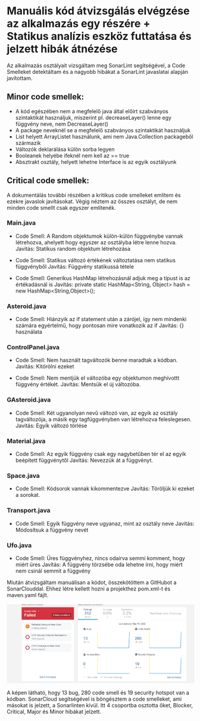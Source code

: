 # Manuális kód átvizsgálás elvégzése az alkalmazás egy részére + Statikus analízis eszköz futtatása és jelzett hibák átnézése

Az alkalmazás osztályait vizsgáltam meg SonarLint segítségével, a Code Smelleket detektáltam és a nagyobb hibákat a SonarLint javaslatai alapján javítottam.

## Minor code smellek:

- A kód egészében nem a megfelelő java által előírt szabványos szintaktikát használjuk, miszerint pl. decreaseLayer() lenne egy függvény neve, nem DecreaseLayer()
- A package neveknél se a megfelelő szabványos szintaktikát használjuk
- List helyett ArrayListet használunk, ami nem Java.Collection packageből származik
- Változók deklarálása külön sorba legyen
- Booleanek helyébe ifeknél nem kell az == true
- Absztrakt osztály, helyett lehetne Interface is az egyik osztályunk


## Critical code smellek:

A dokumentálás további részében a kritikus code smelleket említem és ezekre javaslok javításokat. Végig néztem az összes osztályt, de nem minden code smellt csak egyszer említenék.

### Main.java

- Code Smell: A Random objektumok külön-külön függvénybe vannak létrehozva, ahelyett hogy egyszer az osztályba létre lenne hozva.
Javítás: Statikus random objektum létrehozása

- Code Smell: Statikus változó értékének változtatása nem statikus függvényből
Javítás: Függvény statikussá tétele

- Code Smell: Generikus HashMap létrehozásnál adjuk meg a típust is az értékadásnál is
Javítás: private static HashMap<String, Object> hash = new HashMap<String,Object>();

### Asteroid.java

- Code Smell: Hiánzyik az if statement után a zárójel, így nem mindenki számára egyértelmű, hogy pontosan mire vonatkozik az if
Javítás: {} használata

### ControlPanel.java

- Code Smell: Nem használt tagváltozók benne maradtak a kódban.
Javítás: Kitörölni ezeket

- Code Smell: Nem mentjük el változóba egy objektumon meghívottt függvény értékét.
Javítás: Mentsük el új változóba.

### GAsteroid.java

- Code Smell: Két ugyanolyan nevű változó van, az egyik az osztály tagváltozója, a másik egy tagfüggvényben van létrehozva feleslegesen.
Javítás: Egyik változó törlése

### Material.java

- Code Smell: Az egyik függvény csak egy nagybetűben tér el az egyik beépített függvénytől
Javítás: Nevezzük át a függvényt.

### Space.java

- Code Smell: Kódsorok vannak kikommentezve
Javítás: Töröljük ki ezeket a sorokat.

### Transport.java

- Code Smell: Egyik függvény neve ugyanaz, mint az osztály neve
Javítás: Módosítsuk a függvény nevét

### Ufo.java

- Code Smell: Üres függvényhez, nincs odaírva semmi komment, hogy miért üres
Javítás: A függvény törzsébe oda lehetne írni, hogy miért nem csinál semmit a függvény

Miután átvizsgáltam manuálisan a kódot, összekötöttem a GitHubot a SonarClouddal. Ehhez létre kellett hozni a projekthez pom.xml-t és maven.yaml fájlt.

![](sonarcloud.png)

A képen látható, hogy 13 bug, 280 code smell és 19 security hotspot van a kódban. 
SonarCloud segítségével is böngésztem a code smelleket, ami másokat is jelzett, a Sonarlinten kívül. Itt 4 csoportba osztotta őket, Blocker, Critical, Major és Minor hibákat jelzett.





